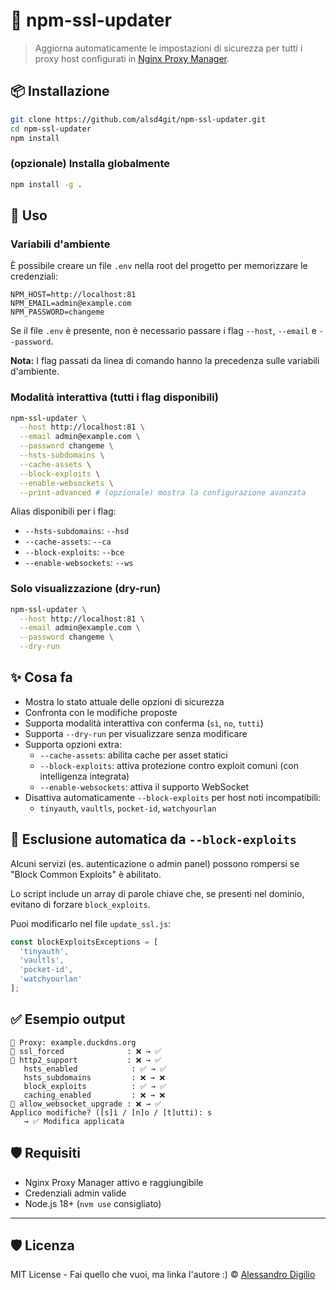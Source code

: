 # 🔐 npm-ssl-updater

> Aggiorna automaticamente le impostazioni di sicurezza per tutti i proxy host configurati in [Nginx Proxy Manager](https://github.com/NginxProxyManager/nginx-proxy-manager).

## 📦 Installazione

```bash
git clone https://github.com/alsd4git/npm-ssl-updater.git
cd npm-ssl-updater
npm install
```

### (opzionale) Installa globalmente

```bash
npm install -g .
```

## 🚀 Uso

### Variabili d'ambiente

È possibile creare un file `.env` nella root del progetto per memorizzare le credenziali:

```
NPM_HOST=http://localhost:81
NPM_EMAIL=admin@example.com
NPM_PASSWORD=changeme
```

Se il file `.env` è presente, non è necessario passare i flag `--host`, `--email` e `--password`.

**Nota:** I flag passati da linea di comando hanno la precedenza sulle variabili d'ambiente.

### Modalità interattiva (tutti i flag disponibili)

```bash
npm-ssl-updater \
  --host http://localhost:81 \
  --email admin@example.com \
  --password changeme \
  --hsts-subdomains \
  --cache-assets \
  --block-exploits \
  --enable-websockets \
  --print-advanced # (opzionale) mostra la configurazione avanzata
```


Alias disponibili per i flag:
- `--hsts-subdomains`: `--hsd`
- `--cache-assets`: `--ca`
- `--block-exploits`: `--bce`
- `--enable-websockets`: `--ws`

### Solo visualizzazione (dry-run)

```bash
npm-ssl-updater \
  --host http://localhost:81 \
  --email admin@example.com \
  --password changeme \
  --dry-run
```

## ✨ Cosa fa

- Mostra lo stato attuale delle opzioni di sicurezza
- Confronta con le modifiche proposte
- Supporta modalità interattiva con conferma (`sì`, `no`, `tutti`)
- Supporta `--dry-run` per visualizzare senza modificare
- Supporta opzioni extra:
  - `--cache-assets`: abilita cache per asset statici
  - `--block-exploits`: attiva protezione contro exploit comuni (con intelligenza integrata)
  - `--enable-websockets`: attiva il supporto WebSocket
- Disattiva automaticamente `--block-exploits` per host noti incompatibili:
  - `tinyauth`, `vaultls`, `pocket-id`, `watchyourlan`

## 🔧 Esclusione automatica da `--block-exploits`

Alcuni servizi (es. autenticazione o admin panel) possono rompersi se "Block Common Exploits" è abilitato.

Lo script include un array di parole chiave che, se presenti nel dominio, evitano di forzare `block_exploits`.

Puoi modificarlo nel file `update_ssl.js`:

```js
const blockExploitsExceptions = [
  'tinyauth',
  'vaultls',
  'pocket-id',
  'watchyourlan'
];
```

## ✅ Esempio output

```
🔧 Proxy: example.duckdns.org
🔁 ssl_forced              : ❌ → ✅
🔁 http2_support           : ❌ → ✅
   hsts_enabled            : ✅ → ✅
   hsts_subdomains         : ❌ → ❌
   block_exploits          : ✅ → ✅
   caching_enabled         : ❌ → ❌
🔁 allow_websocket_upgrade : ❌ → ✅
Applico modifiche? ([s]ì / [n]o / [t]utti): s
   → ✅ Modifica applicata
```

## 🛡 Requisiti

- Nginx Proxy Manager attivo e raggiungibile
- Credenziali admin valide
- Node.js 18+ (`nvm use` consigliato)

---

## 🛡️ Licenza

MIT License - Fai quello che vuoi, ma linka l'autore :)
© [Alessandro Digilio](https://github.com/alsd4git)
